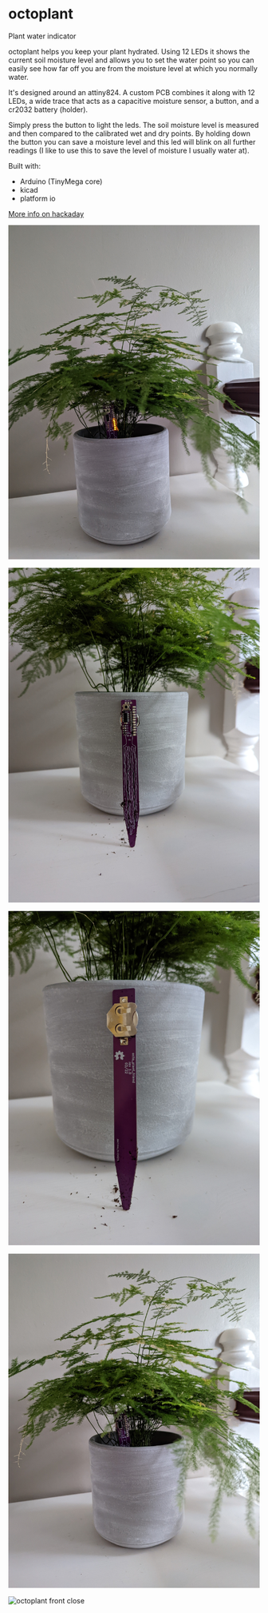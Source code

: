 # octoplant
Plant water indicator

octoplant helps you keep your plant hydrated. Using 12 LEDs it shows the current soil moisture level and allows you to set the water point so you can easily see how far off you are from the moisture level at which you normally water.

It's designed around an attiny824. A custom PCB combines it along with 12 LEDs, a wide trace that acts as a capacitive moisture sensor, a button, and a cr2032 battery (holder).

Simply press the button to light the leds. The soil moisture level is measured and then compared to the calibrated wet and dry points. By holding down the button you can save a moisture level and this led will blink on all further readings (I like to use this to save the level of moisture I usually water at). 

Built with:
 - Arduino (TinyMega core)
 - kicad
 - platform io
 
 [More info on hackaday](https://hackaday.io/project/187372/details/)

![octoplant in an aparagus fern](/images/light_in_plant.jpg)

![octoplant front wide](/images/front_wide.jpg)

![octoplant back wide](/images/back.jpg)

![octoplant front wide off](/images/off_in_plant.jpg)

![octoplant front close](/images/front_close.jpg)
